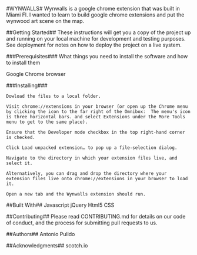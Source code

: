 #WYNWALLS#
Wynwalls is a google chrome extension that was built in Miami Fl. I wanted to learn to build google chrome extensions and put the wynwood art scene on the map.

##Getting Started##
These instructions will get you a copy of the project up and running on your local machine for development and testing purposes. See deployment for notes on how to deploy the project on a live system.

###Prerequisites###
What things you need to install the software and how to install them

Google Chrome browser


###Installing###
```
Dowload the files to a local folder.
```
```
Visit chrome://extensions in your browser (or open up the Chrome menu by clicking the icon to the far right of the Omnibox:  The menu's icon is three horizontal bars. and select Extensions under the More Tools menu to get to the same place).
```
```
Ensure that the Developer mode checkbox in the top right-hand corner is checked.
```
```
Click Load unpacked extension… to pop up a file-selection dialog.
```
```
Navigate to the directory in which your extension files live, and select it.
```
```
Alternatively, you can drag and drop the directory where your extension files live onto chrome://extensions in your browser to load it.
```
```
Open a new tab and the Wynwalls extension should run.
```

##Built With##
Javascript
jQuery
Html5
CSS

##Contributing##
Please read CONTRIBUTING.md for details on our code of conduct, and the process for submitting pull requests to us.


##Authors##
Antonio Pulido


##Acknowledgments##
scotch.io 
